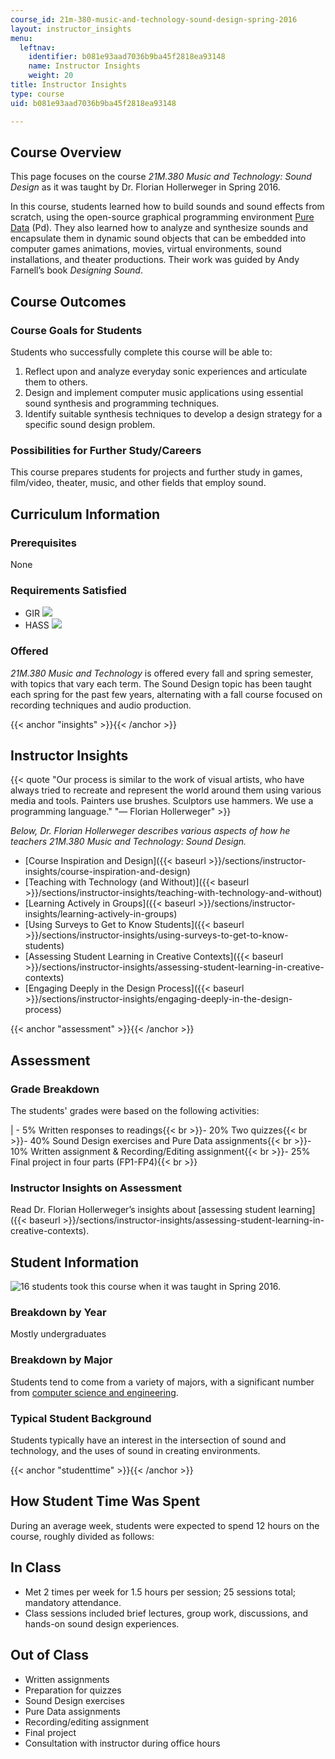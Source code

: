 ```yaml
---
course_id: 21m-380-music-and-technology-sound-design-spring-2016
layout: instructor_insights
menu:
  leftnav:
    identifier: b081e93aad7036b9ba45f2818ea93148
    name: Instructor Insights
    weight: 20
title: Instructor Insights
type: course
uid: b081e93aad7036b9ba45f2818ea93148

---
```


Course Overview
---------------

This page focuses on the course _21M.380 Music and Technology: Sound Design_ as it was taught by Dr. Florian Hollerweger in Spring 2016.

In this course, students learned how to build sounds and sound effects from scratch, using the open-source graphical programming environment [Pure Data](https://puredata.info/) (Pd). They also learned how to analyze and synthesize sounds and encapsulate them in dynamic sound objects that can be embedded into computer games animations, movies, virtual environments, sound installations, and theater productions. Their work was guided by Andy Farnell’s book _Designing Sound_.

Course Outcomes
---------------

### Course Goals for Students

Students who successfully complete this course will be able to:

1.  Reflect upon and analyze everyday sonic experiences and articulate them to others.
2.  Design and implement computer music applications using essential sound synthesis and programming techniques.
3.  Identify suitable synthesis techniques to develop a design strategy for a specific sound design problem.

### Possibilities for Further Study/Careers

This course prepares students for projects and further study in games, film/video, theater, music, and other fields that employ sound.

Curriculum Information
----------------------

### Prerequisites

None

### Requirements Satisfied

*   GIR ![](/images/educator/icon-question-gir.png)
*   HASS ![](/images/educator/icon-question-hass.png)

### Offered

_21M.380 Music and Technology_ is offered every fall and spring semester, with topics that vary each term. The Sound Design topic has been taught each spring for the past few years, alternating with a fall course focused on recording techniques and audio production.

{{< anchor "insights" >}}{{< /anchor >}}

Instructor Insights
-------------------

{{< quote "Our process is similar to the work of visual artists, who have always tried to recreate and represent the world around them using various media and tools. Painters use brushes. Sculptors use hammers. We use a programming language." "— Florian Hollerweger" >}}

_Below, Dr. Florian Hollerweger describes various aspects of how he teachers 21M.380 Music and Technology: Sound Design._

*   [Course Inspiration and Design]({{< baseurl >}}/sections/instructor-insights/course-inspiration-and-design)
*   [Teaching with Technology (and Without)]({{< baseurl >}}/sections/instructor-insights/teaching-with-technology-and-without)
*   [Learning Actively in Groups]({{< baseurl >}}/sections/instructor-insights/learning-actively-in-groups)
*   [Using Surveys to Get to Know Students]({{< baseurl >}}/sections/instructor-insights/using-surveys-to-get-to-know-students)
*   [Assessing Student Learning in Creative Contexts]({{< baseurl >}}/sections/instructor-insights/assessing-student-learning-in-creative-contexts)
*   [Engaging Deeply in the Design Process]({{< baseurl >}}/sections/instructor-insights/engaging-deeply-in-the-design-process)

{{< anchor "assessment" >}}{{< /anchor >}}

Assessment
----------

### Grade Breakdown

The students' grades were based on the following activities:

| - 5% Written responses to readings{{< br >}}- 20% Two quizzes{{< br >}}- 40% Sound Design exercises and Pure Data assignments{{< br >}}- 10% Written assignment & Recording/Editing assignment{{< br >}}- 25% Final project in four parts (FP1-FP4){{< br >}} 

### Instructor Insights on Assessment

Read Dr. Florian Hollerweger’s insights about [assessing student learning]({{< baseurl >}}/sections/instructor-insights/assessing-student-learning-in-creative-contexts).

Student Information
-------------------

![16 students took this course when it was taught in Spring 2016.](/coursemedia/21m-380-music-and-technology-sound-design-spring-2016/d91e5030e3a5c5115c7cda1b64793753_16.png)

### Breakdown by Year

Mostly undergraduates

### Breakdown by Major

Students tend to come from a variety of majors, with a significant number from [computer science and engineering](https://www.eecs.mit.edu/).

### Typical Student Background

Students typically have an interest in the intersection of sound and technology, and the uses of sound in creating environments.

{{< anchor "studenttime" >}}{{< /anchor >}}

How Student Time Was Spent
--------------------------

During an average week, students were expected to spend 12 hours on the course, roughly divided as follows:

In Class
--------

*   Met 2 times per week for 1.5 hours per session; 25 sessions total; mandatory attendance.
*   Class sessions included brief lectures, group work, discussions, and hands-on sound design experiences.

Out of Class
------------

*   Written assignments
*   Preparation for quizzes
*   Sound Design exercises
*   Pure Data assignments
*   Recording/editing assignment
*   Final project
*   Consultation with instructor during office hours